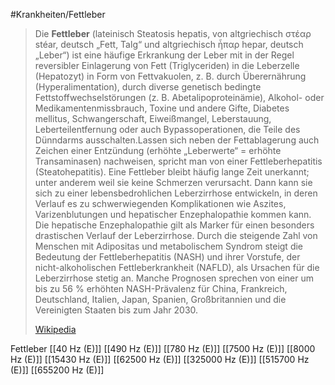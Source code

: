 #Krankheiten/Fettleber
> Die **Fettleber** (lateinisch Steatosis hepatis, von altgriechisch στέαρ stéar, deutsch „Fett, Talg“ und altgriechisch ἧπαρ hepar, deutsch „Leber“) ist eine häufige Erkrankung der Leber mit in der Regel reversibler Einlagerung von Fett (Triglyceriden) in die Leberzelle (Hepatozyt) in Form von Fettvakuolen, z. B. durch Überernährung (Hyperalimentation), durch diverse genetisch bedingte Fettstoffwechselstörungen (z. B. Abetalipoproteinämie), Alkohol- oder Medikamentenmissbrauch, Toxine und andere Gifte, Diabetes mellitus, Schwangerschaft, Eiweißmangel, Leberstauung, Leberteilentfernung oder auch Bypassoperationen, die Teile des Dünndarms ausschalten.Lassen sich neben der Fettablagerung auch Zeichen einer Entzündung (erhöhte „Leberwerte“ = erhöhte Transaminasen) nachweisen, spricht man von einer Fettleberhepatitis (Steatohepatitis). Eine Fettleber bleibt häufig lange Zeit unerkannt; unter anderem weil sie keine Schmerzen verursacht. Dann kann sie sich zu einer lebensbedrohlichen Leberzirrhose entwickeln, in deren Verlauf es zu schwerwiegenden Komplikationen wie Aszites, Varizenblutungen und hepatischer Enzephalopathie kommen kann. Die hepatische Enzephalopathie gilt als Marker für einen besonders drastischen Verlauf der Leberzirrhose. Durch die steigende Zahl von Menschen mit Adipositas und metabolischem Syndrom steigt die Bedeutung der Fettleberhepatitis (NASH) und ihrer Vorstufe, der nicht-alkoholischen Fettleberkrankheit (NAFLD), als Ursachen für die Leberzirrhose stetig an. Manche Prognosen sprechen von einer um bis zu 56 % erhöhten NASH-Prävalenz für China, Frankreich, Deutschland, Italien, Japan, Spanien, Großbritannien und die Vereinigten Staaten bis zum Jahr 2030.
>
> [Wikipedia](https://de.wikipedia.org/wiki/Fettleber)

Fettleber
[[40 Hz (E)]]
[[490 Hz (E)]]
[[780 Hz (E)]]
[[7500 Hz (E)]]
[[8000 Hz (E)]]
[[15430 Hz (E)]]
[[62500 Hz (E)]]
[[325000 Hz (E)]]
[[515700 Hz (E)]]
[[655200 Hz (E)]]
